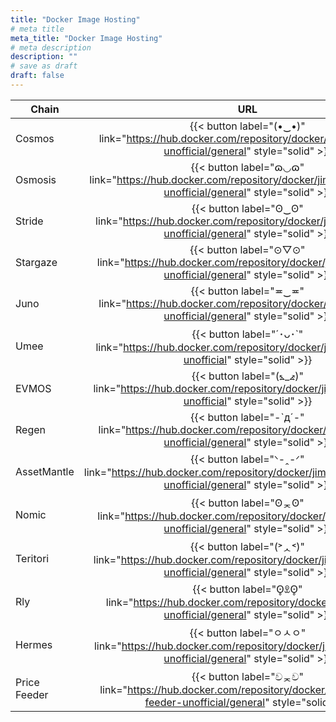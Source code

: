 ```yaml
---
title: "Docker Image Hosting"
# meta title
meta_title: "Docker Image Hosting"
# meta description
description: ""
# save as draft
draft: false
---
```


<!-- https://www.textemoji.org -->

| **Chain**    |                                                             **URL**                                                             |
| ------------ | :-----------------------------------------------------------------------------------------------------------------------------: |
| Cosmos       |   {{< button label="(•‿•)" link="https://hub.docker.com/repository/docker/jim380/gaiad-unofficial/general" style="solid" >}}    |
| Osmosis      |   {{< button label="ɷ◡ɷ" link="https://hub.docker.com/repository/docker/jim380/osmosisd-unofficial/general" style="solid" >}}   |
| Stride       |   {{< button label="ʘ‿ʘ" link="https://hub.docker.com/repository/docker/jim380/strided-unofficial/general" style="solid" >}}    |
| Stargaze     |    {{< button label="⊙▽⊙" link="https://hub.docker.com/repository/docker/jim380/starsd-unofficial/general" style="solid" >}}    |
| Juno         |    {{< button label="≖‿≖" link="https://hub.docker.com/repository/docker/jim380/junod-unofficial/general" style="solid" >}}     |
| Umee         |       {{< button label="´･ᴗ･`" link="https://hub.docker.com/repository/docker/jim380/umeed-unofficial" style="solid" >}}        |
| EVMOS        |       {{< button label="(⦩_⦨)" link="https://hub.docker.com/repository/docker/jim380/evmosd-unofficial" style="solid" >}}       |
| Regen        |   {{< button label="-`д´-" link="https://hub.docker.com/repository/docker/jim380/regen-unofficial/general" style="solid" >}}    |
| AssetMantle  | {{< button label="ᐠ-ꞈ-ᐟ" link="https://hub.docker.com/repository/docker/jim380/mantlenode-unofficial/general" style="solid" >}} |
| Nomic        |    {{< button label="ʘᆽʘ" link="https://hub.docker.com/repository/docker/jim380/nomic-unofficial/general" style="solid" >}}     |
| Teritori     | {{< button label="(˃ᆺ˂)" link="https://hub.docker.com/repository/docker/jim380/teritorid-unofficial/general" style="solid" >}}  |
| Rly          |     {{< button label="ʘ̥ꀾʘ̥" link="https://hub.docker.com/repository/docker/jim380/rly-unofficial/general" style="solid" >}}     |
| Hermes       |  {{< button label="ㅇㅅㅇ" link="https://hub.docker.com/repository/docker/jim380/hermes-unofficial/general" style="solid" >}}   |
| Price Feeder | {{< button label="චᆽච" link="https://hub.docker.com/repository/docker/jim380/price-feeder-unofficial/general" style="solid" >}} |

